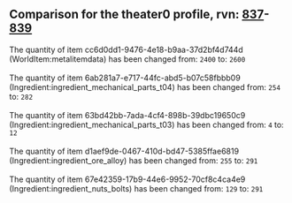 ## Comparison for the theater0 profile, rvn: [837](https://github.com/PRO100KatYT/FortniteProfileRevisions/tree/main/profiles/theater0/837%20theater0.json)-[839](https://github.com/PRO100KatYT/FortniteProfileRevisions/tree/main/profiles/theater0/839%20theater0.json)

The quantity of item cc6d0dd1-9476-4e18-b9aa-37d2bf4d744d (WorldItem:metalitemdata) has been changed from: `2400` to: `2600`
<br><br>
The quantity of item 6ab281a7-e717-44fc-abd5-b07c58fbbb09 (Ingredient:ingredient_mechanical_parts_t04) has been changed from: `254` to: `282`
<br><br>
The quantity of item 63bd42bb-7ada-4cf4-898b-39dbc19650c9 (Ingredient:ingredient_mechanical_parts_t03) has been changed from: `4` to: `12`
<br><br>
The quantity of item d1aef9de-0467-410d-bd47-5385ffae6819 (Ingredient:ingredient_ore_alloy) has been changed from: `255` to: `291`
<br><br>
The quantity of item 67e42359-17b9-44e6-9952-70cf8c4ca4e9 (Ingredient:ingredient_nuts_bolts) has been changed from: `129` to: `291`
<br><br>
